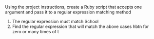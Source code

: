 Using the project instructions, create a Ruby script that accepts one argument and pass it to a regular expression matching method
1. The regular expression must match School
2. Find the regular expression that will match the above cases hbtn for zero or many times of t
